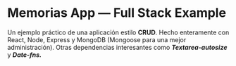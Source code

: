 # Memorias App — Full Stack Example

Un ejemplo práctico de una aplicación estilo **CRUD**. 
Hecho enteramente con React, Node, Express y MongoDB (Mongoose para una mejor administración).
Otras dependencias interesantes como  ***Textarea-autosize*** y ***Date-fns.***
